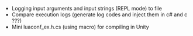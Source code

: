 * Logging input arguments and input strings (REPL mode) to file  
* Compare execution logs (generate log codes and inject them in c# and c ???)  
* Mini luaconf_ex.h.cs (using macro) for compiling in Unity   
